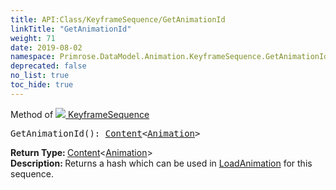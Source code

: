 ```yaml
---
title: API:Class/KeyframeSequence/GetAnimationId
linkTitle: "GetAnimationId"
weight: 71
date: 2019-08-02
namespace: Primrose.DataModel.Animation.KeyframeSequence.GetAnimationId
deprecated: false
no_list: true
toc_hide: true
---
```

Method of <a href="/docs/api-reference/Class/KeyframeSequence"><img src="/icons/silk/film.png"/>&nbsp;KeyframeSequence</a>
<pre class="method-declaration">
GetAnimationId(): <a class="type" href="/docs/api-reference/Misc/Content">Content</a><<a class="type" href="/docs/api-reference/Asset/Animation">Animation</a>></pre>
<b>Return Type: </b>
<a class="type" href="/docs/api-reference/Misc/Content">Content</a><<a class="type" href="/docs/api-reference/Asset/Animation">Animation</a>>
<br/>
<b>Description: </b>
Returns a hash which can be used in <a href="/docs/api-reference/Class/Animator/LoadAnimation" >LoadAnimation</a> for this sequence.

